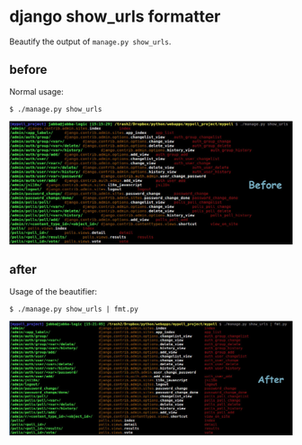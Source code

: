 django show_urls formatter
==========================

Beautify the output of `manage.py show_urls`.

before
------

Normal usage:

    $ ./manage.py show_urls

![before](https://github.com/jabbalaci/django-show_urls-formatter/blob/master/assets/before.jpg)

after
-----

Usage of the beautifier:

    $ ./manage.py show_urls | fmt.py

![after](https://github.com/jabbalaci/django-show_urls-formatter/blob/master/assets/after.jpg)
